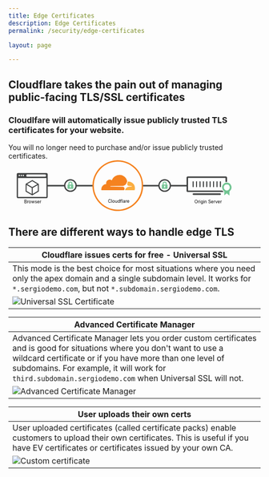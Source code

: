 ```yaml
---
title: Edge Certificates
description: Edge Certificates
permalink: /security/edge-certificates

layout: page

---
```


## Cloudflare takes the pain out of managing public-facing TLS/SSL certificates
### Cloudlfare will automatically issue publicly trusted TLS certificates for your website.
You will no longer need to purchase and/or issue publicly trusted certificates.
<svg width="90%" height="117.6470588235294" viewBox="0 0 720 161.58" aria-hidden="true"><path fill="#404242" d="M123.52 83.27h144.9v-4.66h-144.9"></path><path d="M120.51 41h-90a4.13 4.13 0 00-4.07 4.08v71.47a4.13 4.13 0 004.07 4.07h90a4.13 4.13 0 004.07-4.07V45.11a4.13 4.13 0 00-4.07-4.11zm-60.6 4.13h55.86a3.6 3.6 0 110 7.19H59.91a3.6 3.6 0 010-7.19zm-12.6 1.47a2.17 2.17 0 11-2.17 2.16 2.17 2.17 0 012.17-2.16zm-6.4 0a2.17 2.17 0 11-2.17 2.16 2.16 2.16 0 012.17-2.16zm-6.41 0a2.17 2.17 0 11-2.16 2.16 2.17 2.17 0 012.16-2.16zm86.18 70l-.17.16h-90l-.17-.16V56.85h90.31z" fill="#404242"></path><path d="M55.3 99.85l19.49 11.26a1.55 1.55 0 001.56 0l.19-.14 19.22-11.35a1.56 1.56 0 00.76-1.36l-.19-21.74a1.57 1.57 0 00-.11-.53 1.55 1.55 0 00-.71-1l-19-11.56a1.59 1.59 0 00-1.59 0L55.47 74.55a1.64 1.64 0 00-.35.29 1.54 1.54 0 00-.5 1.13l-.1 22.52a1.58 1.58 0 00.78 1.36zm38.09-2.47L77.13 107V88l16.1-8.87zM75.72 66.59l15.89 9.69-16 9L68 80.9l-8.58-5zm-18 12.07l8.65 4.93L74 88v19l-16.35-9.4z" fill="#404242"></path><path d="M214.8 80.48a18.1 18.1 0 11-18.1-18.09 18.1 18.1 0 0118.1 18.09z" fill="#fff"></path><path d="M214.8 80.48h-2a16.08 16.08 0 11-4.71-11.38 16.06 16.06 0 014.71 11.38h4a20.1 20.1 0 10-20.1 20.1 20.09 20.09 0 0020.1-20.1z" fill="#404242"></path><path d="M188.62 90.73h16.12a1.07 1.07 0 001.11-1.12v-11a1.07 1.07 0 00-1.11-1.12h-1.59v-3.16a6.43 6.43 0 00-12.86 0v3.17h-1.58a1.08 1.08 0 00-1.12 1.12v11c-.19.55.41 1.11 1.03 1.11zm9.41-4.1a.6.6 0 01-.56.74h-1.68a.6.6 0 01-.56-.74l.56-2a1.8 1.8 0 01-1-1.77 2 2 0 113.91 0 2.2 2.2 0 01-1 1.77zm-4.66-12.3a3.26 3.26 0 116.52 0v3.17h-6.43z" fill="#79c698"></path><text transform="translate(49.83 135.89)" font-size="14" font-family="SFProDisplay-Regular,SF Pro Display,sans-serif">Browser</text><g><path fill="#404242" d="M424.94 83.27h144.89v-4.66H424.94"></path><path d="M693.24 54.15a4.29 4.29 0 00-2.24-2.33 4.17 4.17 0 00-1.63-.33h-120a4.13 4.13 0 00-1.63.33 4.19 4.19 0 00-1.37.94 4.2 4.2 0 00-1.21 3v41a4.22 4.22 0 004.21 4.22h120a4.2 4.2 0 004.2-4.22v-41a4.31 4.31 0 00-.33-1.61zm-4.52 42.11H569.9v-40h118.82z" fill="#404242"></path><path d="M671.06 68.56a1.43 1.43 0 011.44-1.44 1.43 1.43 0 011 .42 1.46 1.46 0 01.43 1V84a1.48 1.48 0 01-.43 1 1.43 1.43 0 01-1 .42 1.45 1.45 0 01-1-.42 1.47 1.47 0 01-.42-1zm-10.87 0a1.43 1.43 0 011.44-1.44 1.47 1.47 0 011 .42 1.45 1.45 0 01.42 1V84a1.43 1.43 0 01-1.45 1.45 1.45 1.45 0 01-1-.42 1.47 1.47 0 01-.42-1zm-10.78 0a1.46 1.46 0 01.43-1 1.43 1.43 0 011-.42 1.43 1.43 0 011.44 1.44V84a1.47 1.47 0 01-.42 1 1.45 1.45 0 01-1 .42 1.43 1.43 0 01-1-.42 1.48 1.48 0 01-.43-1zm-10.77 0a1.43 1.43 0 011.44-1.44 1.47 1.47 0 011 .42 1.45 1.45 0 01.42 1V84a1.43 1.43 0 01-1.45 1.45 1.45 1.45 0 01-1-.42 1.47 1.47 0 01-.42-1zm-10.78 0a1.45 1.45 0 112.89 0V84a1.47 1.47 0 01-.42 1 1.45 1.45 0 01-2 0 1.48 1.48 0 01-.43-1zm-10.77 0a1.43 1.43 0 011.44-1.44 1.47 1.47 0 011 .42 1.45 1.45 0 01.42 1V84a1.43 1.43 0 01-1.45 1.45 1.45 1.45 0 01-1-.42 1.47 1.47 0 01-.42-1zm-10.78 0a1.45 1.45 0 112.89 0V84a1.47 1.47 0 01-.42 1 1.45 1.45 0 01-2 0 1.48 1.48 0 01-.43-1zm-10.77 0a1.45 1.45 0 112.89 0V84a1.47 1.47 0 01-.42 1 1.46 1.46 0 01-2 0 1.47 1.47 0 01-.42-1zm-10.8 0a1.45 1.45 0 012.9 0V84a1.48 1.48 0 01-.43 1 1.45 1.45 0 01-2 0 1.48 1.48 0 01-.43-1z" fill="#404242"></path><path d="M629.31 85.43a1.45 1.45 0 001-.42 1.47 1.47 0 00.42-1V68.56a1.45 1.45 0 00-2.89 0V84a1.48 1.48 0 00.43 1 1.45 1.45 0 001.04.43zM640.08 85.43a1.43 1.43 0 001.45-1.43V68.56a1.45 1.45 0 00-.42-1 1.47 1.47 0 00-1-.42 1.43 1.43 0 00-1.44 1.44V84a1.47 1.47 0 00.42 1 1.45 1.45 0 00.99.43zM650.86 85.43a1.45 1.45 0 001-.42 1.47 1.47 0 00.42-1V68.56a1.43 1.43 0 00-1.44-1.44 1.43 1.43 0 00-1 .42 1.46 1.46 0 00-.43 1V84a1.48 1.48 0 00.43 1 1.43 1.43 0 001.02.43zM661.63 85.43a1.43 1.43 0 001.45-1.43V68.56a1.45 1.45 0 00-.42-1 1.47 1.47 0 00-1-.42 1.43 1.43 0 00-1.44 1.44V84a1.47 1.47 0 00.42 1 1.45 1.45 0 00.99.43zM586.19 85.43a1.45 1.45 0 001-.42 1.48 1.48 0 00.43-1V68.56a1.45 1.45 0 00-2.9 0V84a1.48 1.48 0 00.43 1 1.45 1.45 0 001.04.43zM597 85.43a1.45 1.45 0 001-.42 1.47 1.47 0 00.42-1V68.56a1.45 1.45 0 10-2.89 0V84a1.47 1.47 0 00.42 1 1.45 1.45 0 001.05.43zM607.76 85.43a1.45 1.45 0 001-.42 1.47 1.47 0 00.42-1V68.56a1.45 1.45 0 00-2.89 0V84a1.48 1.48 0 00.43 1 1.45 1.45 0 001.04.43zM618.53 85.43A1.43 1.43 0 00620 84V68.56a1.45 1.45 0 00-.42-1 1.47 1.47 0 00-1-.42 1.43 1.43 0 00-1.44 1.44V84a1.47 1.47 0 00.42 1 1.45 1.45 0 00.97.43zM672.5 85.43a1.43 1.43 0 001-.42 1.48 1.48 0 00.43-1V68.56a1.46 1.46 0 00-.43-1 1.43 1.43 0 00-1-.42 1.43 1.43 0 00-1.44 1.44V84a1.47 1.47 0 00.42 1 1.45 1.45 0 001.02.43zM674 106.93a2.63 2.63 0 00-.54-.84 2.53 2.53 0 00-.79-.56 2.36 2.36 0 00-.95-.18H586.9a2.36 2.36 0 00-1.7.74 2.6 2.6 0 000 3.57 2.32 2.32 0 001.7.74h84.81a2.29 2.29 0 00.93-.17 2.64 2.64 0 00.79-.54 2.32 2.32 0 00.53-.81 2.43 2.43 0 00.2-1 2.55 2.55 0 00-.16-.95z" fill="#404242"></path><text transform="translate(590 135.89)" font-size="14" font-family="SFProDisplay-Regular,SF Pro Display,sans-serif">Origin Server</text><path d="M513.8 80.48a18.1 18.1 0 11-18.1-18.09 18.1 18.1 0 0118.1 18.09z" fill="#fff"></path><path d="M513.8 80.48h-2a16.08 16.08 0 11-4.71-11.38 16.06 16.06 0 014.71 11.38h4a20.1 20.1 0 10-20.1 20.1 20.09 20.09 0 0020.1-20.1z" fill="#404242"></path><path d="M487.62 90.73h16.12a1.07 1.07 0 001.11-1.12v-11a1.07 1.07 0 00-1.11-1.12h-1.59v-3.16a6.43 6.43 0 00-12.86 0v3.17h-1.58a1.08 1.08 0 00-1.12 1.12v11c-.19.55.41 1.11 1.03 1.11zm9.41-4.1a.6.6 0 01-.56.74h-1.68a.6.6 0 01-.56-.74l.56-2a1.8 1.8 0 01-1-1.77 2 2 0 113.91 0 2.2 2.2 0 01-1 1.77zm-4.66-12.3a3.26 3.26 0 116.52 0v3.17h-6.43z" fill="#79c698"></path><path d="M706.69 75.7a17.61 17.61 0 00-2.63-2.76 17.55 17.55 0 00-11.06-4 17.28 17.28 0 00-14.62 26.52 18 18 0 002 2.64 17.8 17.8 0 002.58 2.24v15.4l9.74-7.64 10.3 8.55v-16.32a17.23 17.23 0 003.68-24.63z" fill="#fff"></path><path d="M702.62 74.76a15 15 0 00-22.34 19.58 15.26 15.26 0 001.78 2.29 15.5 15.5 0 002.24 2l.52.37v12.58l8-6.23 8.4 7V99l.52-.37a15 15 0 003.21-21.43l1-.76-1 .76a14.9 14.9 0 00-2.33-2.44zM702 88.9a9.61 9.61 0 01-2.77 4.57 9.43 9.43 0 01-12.21.57 9.56 9.56 0 01-3.74-7.55A9.53 9.53 0 01702 84.06a9.77 9.77 0 01.32 2.44 9.58 9.58 0 01-.32 2.4z" fill="#71c492"></path></g><g><path d="M425.26 80.84h-2.21a76.07 76.07 0 11-22.28-53.77 75.79 75.79 0 0122.28 53.77h4.42a80.47 80.47 0 10-23.57 56.9 80.24 80.24 0 0023.57-56.9z" fill="#f5821f"></path><path d="M368.05 92.57a6.63 6.63 0 00-.69-5.85 5.92 5.92 0 00-4.72-2.32l-38.51-.5a.69.69 0 01-.59-.31.86.86 0 01-.1-.69 1.05 1.05 0 01.91-.69l38.85-.5c4.6-.22 9.61-3.94 11.36-8.51l2.22-5.79a1.21 1.21 0 00.06-.75 25.29 25.29 0 00-48.64-2.59A11.37 11.37 0 00310.05 72a12.21 12.21 0 00.28 4 16.16 16.16 0 00-15.7 16.17 18.68 18.68 0 00.16 2.35.76.76 0 00.75.65h71.07a1 1 0 00.91-.69z" fill="#f5821f"></path><path d="M380.32 67.82h-1.07a.63.63 0 00-.56.44l-1.5 5.22a6.63 6.63 0 00.69 5.85 5.92 5.92 0 004.72 2.32l8.2.5a.69.69 0 01.59.31.84.84 0 01.09.69 1 1 0 01-.9.69l-8.54.5c-4.63.22-9.61 3.94-11.36 8.51l-.63 1.59a.46.46 0 00.44.63h29.35a.78.78 0 00.75-.56 21.49 21.49 0 00.78-5.7 21.08 21.08 0 00-21.05-20.99z" fill="#fbae40"></path><text transform="translate(315.73 135.45)" font-size="14" font-family="SFProDisplay-Regular,SF Pro Display,sans-serif">Cloudflare</text></g></svg>


## There are different ways to handle edge TLS

| Cloudflare issues certs for free - Universal SSL |
|---|
| This mode is the best choice for most situations where you need only the apex domain and a single subdomain level. It works for `*.sergiodemo.com`, but not `*.subdomain.sergiodemo.com`.
![Universal SSL Certificate](/cdn-cgi/imagedelivery/dHAzaCotabzPiuBsjyNCtA/0cb9a7de-dd57-48f6-4829-b58041fd5700/public) |


| Advanced Certificate Manager  |
|---|
| Advanced Certificate Manager lets you order custom certificates and is good for situations where you don't want to use a wildcard certificate or if you have more than one level of subdomains. For example, it will work for `third.subdomain.sergiodemo.com` when Universal SSL will not.
![Advanced Certificate Manager](/cdn-cgi/imagedelivery/dHAzaCotabzPiuBsjyNCtA/7f0554dd-196f-4164-a8f6-e2b5e4ee2000/public)|

| User uploads their own certs |
|---|
| User uploaded certificates (called certificate packs) enable customers to upload their own certificates. This is useful if you have EV certificates or certificates issued by your own CA.
![Custom certificate](/cdn-cgi/imagedelivery/dHAzaCotabzPiuBsjyNCtA/cf5fc03b-1ae2-4e84-7cd4-02054aba7d00/public)|
